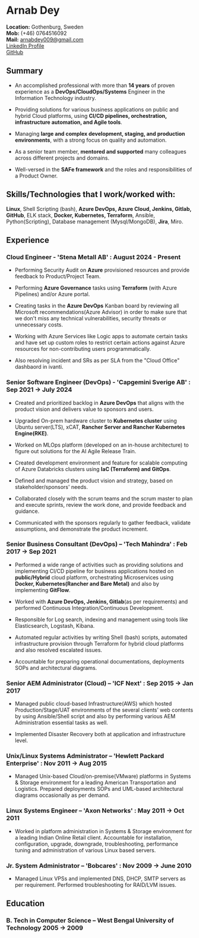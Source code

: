 # Arnab Dey

**Location:** Gothenburg, Sweden  
**Mob:** (+46) 0764516092\
**Mail:** arnabdey009@gmail.com\
<a href="https://www.linkedin.com/in/arnabdey73/" target="_blank"> LinkedIn Profile</a>  
<a href="https://github.com/arnabdey73/resume/blob/master/resume.pdf" target="_blank"> GitHub</a>  

## Summary

* An accomplished professional with more than **14 years** of proven experience as a **DevOps/CloudOps/Systems** Engineer in the Information Technology industry.

* Providing solutions for various business applications on public and hybrid Cloud platforms, using **CI/CD pipelines, orchestration, infrastructure automation, and Agile tools**.  
* Managing **large and complex development, staging, and production environments**, with a strong focus on quality and automation.  
* As a senior team member, **mentored and supported** many colleagues across different projects and domains.
* Well-versed in the **SAFe framework** and the roles and responsibilities of a Product Owner.

## Skills/Technologies that I work/worked with:

**Linux**, Shell Scripting (bash), **Azure DevOps, Azure Cloud, Jenkins, Gitlab, GitHub**, ELK stack, **Docker, Kubernetes, Terraform**, Ansible, Python(Scripting), Database management (Mysql/MongoDB), **Jira**, Miro.  

## Experience

### Cloud Engineer - 'Stena Metall AB' : August 2024 - Present

* Performing Security Audit on **Azure** provisioned resources and provide feedback to Product/Project Team.

* Performing **Azure Governance** tasks using **Terraform** (with Azure Pipelines) and/or Azure portal.

* Creating tasks in the **Azure DevOps** Kanban board by reviewing all Microsoft recommendations(Azure Advisor) in order to make sure that we don't miss any technical vulnerabilities, security threats or unnecessary costs.

* Working with Azure Services like Logic apps to automate certain tasks and have set up custom roles to restrict certain actions against Azure resources for non-contributing users programmatically.

* Also resolving incident and SRs as per SLA from the "Cloud Office" dashbaord in ivanti.

### Senior Software Engineer (DevOps) - 'Capgemini Sverige AB' : Sep 2021 → July 2024

* Created and prioritized backlog in **Azure DevOps** that aligns with the product vision and delivers value to sponsors and users.

* Upgraded On-prem hardware cluster to **Kubernetes cluster** using Ubuntu server(LTS), xCAT, **Rancher Server and Rancher Kubernetes Engine(RKE)**.

* Worked on MLOps platform (developed on an in-house architecture) to figure out solutions for the AI Agile Release Train.

* Created development environment and feature for scalable computing of Azure Databricks clusters using **IaC (Terraform) and GitOps**.

* Defined and managed the product vision and strategy, based on stakeholder/sponsors' needs.

* Collaborated closely with the scrum teams and the scrum master to plan and execute sprints, review the work done, and provide feedback and guidance.

* Communicated with the sponsors regularly to gather feedback, validate assumptions, and demonstrate the product increment.

### Senior Business Consultant (DevOps) – 'Tech Mahindra' : Feb 2017 → Sep 2021

* Performed a wide range of activities such as providing solutions and implementing CI/CD pipeline for business applications hosted on **public/Hybrid** cloud platform, orchestrating Microservices using **Docker, Kubernetes(Rancher and Bare Metal)** and also by implementing **GitFlow**.

* Worked with **Azure DevOps, Jenkins, Gitlab**(as per requirements) and performed Continuous Integration/Continuous Development.
* Responsible for Log search, indexing and management using tools like Elasticsearch, Logstash, Kibana.
* Automated regular activities by writing Shell (bash) scripts, automated infrastructure provision through Terraform for hybrid cloud platforms and also resolved escalated issues.
* Accountable for preparing operational documentations, deployments SOPs and architectural diagrams.

### Senior AEM Administrator (Cloud) – 'ICF Next' : Sep 2015 → Jan 2017

* Managed public cloud-based Infrastructure(AWS) which hosted Production/Stage/UAT environments of the several clients’ web contents by using Ansible/Shell script and also by performing various AEM Administration essential tasks as well.

* Implemented Disaster Recovery both at application and infrastructure level.

### Unix/Linux Systems Administrator – 'Hewlett Packard Enterprise' : Nov 2011 → Aug 2015

* Managed Unix-based Cloud/on-premise(VMware) platforms in Systems & Storage environment for a leading American Transportation and Logistics. Prepared deployments SOPs and UML-based architectural diagrams occasionally as per demand.

### Linux Systems Engineer – 'Axon Networks' : May 2011 → Oct 2011

* Worked in platform administration in Systems & Storage environment for a leading Indian Online Retail client. Accountable for installation, configuration, upgrade, downgrade, troubleshooting, performance tuning and administration of various Linux based servers.

### Jr. System Administrator – 'Bobcares' : Nov 2009 → June 2010

* Managed Linux VPSs and implemented DNS, DHCP, SMTP servers as per requirement. Performed troubleshooting for RAID/LVM issues.

## Education

### B. Tech in Computer Science – West Bengal University of Technology 2005 → 2009
